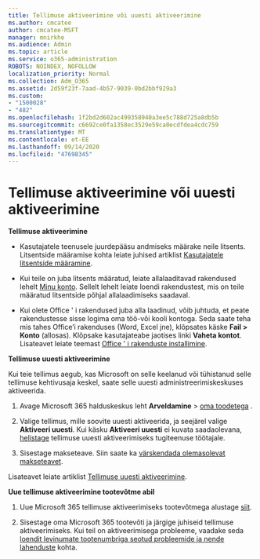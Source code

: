 ```yaml
---
title: Tellimuse aktiveerimine või uuesti aktiveerimine
ms.author: cmcatee
author: cmcatee-MSFT
manager: mnirkhe
ms.audience: Admin
ms.topic: article
ms.service: o365-administration
ROBOTS: NOINDEX, NOFOLLOW
localization_priority: Normal
ms.collection: Adm_O365
ms.assetid: 2d59f23f-7aad-4b57-9039-0bd2bbf929a3
ms.custom:
- "1500028"
- "482"
ms.openlocfilehash: 1f2bd2d602ac499358940a3ee5c788d725a8db5b
ms.sourcegitcommit: c6692ce0fa1358ec3529e59ca0ecdfdea4cdc759
ms.translationtype: MT
ms.contentlocale: et-EE
ms.lasthandoff: 09/14/2020
ms.locfileid: "47698345"
---
```

# <a name="activate-or-reactivate-a-subscription"></a>Tellimuse aktiveerimine või uuesti aktiveerimine

**Tellimuse aktiveerimine**

- Kasutajatele teenusele juurdepääsu andmiseks määrake neile litsents. Litsentside määramise kohta leiate juhised artiklist [Kasutajatele litsentside määramine](https://docs.microsoft.com/microsoft-365/admin/manage/assign-licenses-to-users).

- Kui teile on juba litsents määratud, leiate allalaaditavad rakendused lehelt [Minu konto](https://portal.office.com/account/#installs). Sellelt lehelt leiate loendi rakendustest, mis on teile määratud litsentside põhjal allalaadimiseks saadaval.

- Kui olete Office ' i rakendused juba alla laadinud, võib juhtuda, et peate rakendustesse sisse logima oma töö-või kooli kontoga. Seda saate teha mis tahes Office’i rakenduses (Word, Excel jne), klõpsates käske **Fail > Konto** (allosas). Klõpsake kasutajateabe jaotises linki **Vaheta kontot**. Lisateavet leiate teemast [Office ' i rakenduste installimine](https://docs.microsoft.com/microsoft-365/admin/setup/install-applications).

**Tellimuse uuesti aktiveerimine**

Kui teie tellimus aegub, kas Microsoft on selle keelanud või tühistanud selle tellimuse kehtivusaja keskel, saate selle uuesti administreerimiskeskuses aktiveerida.
  
1. Avage Microsoft 365 halduskeskus leht **Arveldamine**  >  [oma toodetega](https://go.microsoft.com/fwlink/p/?linkid=842054) .

2. Valige tellimus, mille soovite uuesti aktiveerida, ja seejärel valige **Aktiveeri uuesti**. Kui käsku **Aktiveeri uuesti** ei kuvata saadaolevana, [helistage](https://docs.microsoft.com/microsoft-365/admin/contact-support-for-business-products) tellimuse uuesti aktiveerimiseks tugiteenuse töötajale.

3. Sisestage makseteave. Siin saate ka [värskendada olemasolevat makseteavet](https://docs.microsoft.com/microsoft-365/commerce/billing-and-payments/manage-payment-methods).

Lisateavet leiate artiklist [Tellimuse uuesti aktiveerimine](https://docs.microsoft.com/microsoft-365/commerce/subscriptions/reactivate-your-subscription).

**Uue tellimuse aktiveerimine tootevõtme abil**

1. Uue Microsoft 365 tellimuse aktiveerimiseks tootevõtmega alustage [siit](https://support.office.com/article/where-to-enter-your-office-product-key-0a82e5ae-739e-4b92-a6f4-2ec780c185db).

2. Sisestage oma Microsoft 365 tootevõti ja järgige juhiseid tellimuse aktiveerimiseks. Kui teil on aktiveerimisega probleeme, vaadake seda [loendit levinumate tootenumbriga seotud probleemide ja nende lahenduste](https://docs.microsoft.com/microsoft-365/commerce/product-key-errors-and-solutions) kohta.
